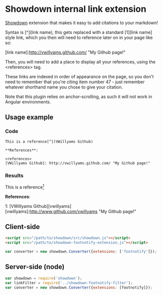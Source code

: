 # Showdown internal link extension

[Showdown](https://github.com/showdownjs/showdown) extension that makes it easy to add citations to your markdown!

Syntax is \[^\](link name), this gets replaced with a standard \[1\]\[link name\] style link, which you then will
need to reference later on in your page like so:

\[link name\]:http://vwillyams.github.com/ "My Github page!"

Then, you will need to add a place to display all your references, using the \<references\> tag.

These links are indexed in order of appearance on the page, so you don't need to remember that you're citing item number 47 - just remember whatever shorthand name you chose to give your citation.

Note that this plugin relies on anchor-scrolling, as such it will not work in Angular environments.

## Usage example

### Code
```
This is a reference[^](VWillyams Github)

**References**:

<references>
[VWillyams Github]: http://vwillyams.github.com/ "My Github page!"
```

### Results

This is a reference[<sup>1</sup>](#1)

**References**:

<a name="1">1</a>: [VWillyams Github][vwillyams]
[vwillyams]:http://www.github.com/vwillyams "My Github page!"

## Client-side

```html
<script src="/path/to/showdown/src/showdown.js"></script>
<script src="/path/to/showdown-footnotify-extension.js"></script>
```

```javascript
var converter = new showdown.Converter({extensions: ['footnotify']});
```
## Server-side (node)

```javascript
var showdown = require('showdown');
var linkFilter = require('../showdown-footnotify-filter');
var converter = new showdown.Converter({extensions: [footnotify]});
```